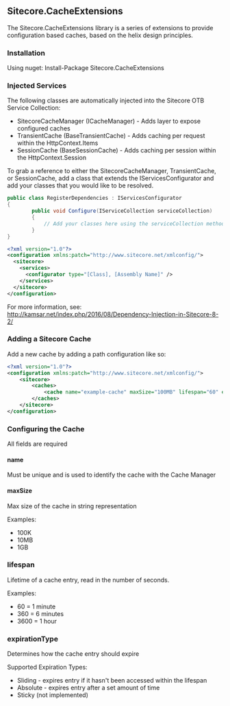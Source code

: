 ﻿## Sitecore.CacheExtensions

The Sitecore.CacheExtensions library is a series of extensions to provide configuration based caches, based on the helix design principles.

### Installation
Using nuget: Install-Package Sitecore.CacheExtensions

### Injected Services

The following classes are automatically injected into the Sitecore OTB Service Collection:

* SitecoreCacheManager (ICacheManager) - Adds layer to expose configured caches
* TransientCache (BaseTransientCache) - Adds caching per request within the HttpContext.Items
* SessionCache (BaseSessionCache) - Adds caching per session within the HttpContext.Session

To grab a reference to either the SitecoreCacheManager, TransientCache, or SessionCache, add a class that extends the IServicesConfigurator and add your classes that you would like to be resolved.

```c#
public class RegisterDependencies : IServicesConfigurator 
{
        public void Configure(IServiceCollection serviceCollection)
        {
            // Add your classes here using the serviceCollection methods
        }
}
```
```xml
<?xml version="1.0"?>
<configuration xmlns:patch="http://www.sitecore.net/xmlconfig/">
  <sitecore>
    <services>
      <configurator type="[Class], [Assembly Name]" />
    </services>
  </sitecore>
</configuration>

```



For more information, see: http://kamsar.net/index.php/2016/08/Dependency-Injection-in-Sitecore-8-2/

### Adding a Sitecore Cache

Add a new cache by adding a path configuration like so:

```xml 
<?xml version="1.0"?>
<configuration xmlns:patch="http://www.sitecore.net/xmlconfig/">
    <sitecore>
        <caches>
            <cache name="example-cache" maxSize="100MB" lifespan="60" expirationType="sliding" />
        </caches>
    </sitecore>
</configuration>
```

### Configuring the Cache

All fields are required

#### name

Must be unique and is used to identify the cache with the Cache Manager

#### maxSize

Max size of the cache in string representation

Examples:

  - 100K
  - 10MB
  - 1GB

### lifespan

Lifetime of a cache entry, read in the number of seconds.

Examples:

  - 60 = 1 minute
  - 360 = 6 minutes
  - 3600 = 1 hour

### expirationType

Determines how the cache entry should expire

Supported Expiration Types:

  - Sliding - expires entry if it hasn't been accessed within the lifespan
  - Absolute - expires entry after a set amount of time
  - Sticky (not implemented)
